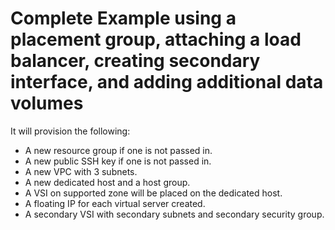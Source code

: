 # Complete Example using a placement group, attaching a load balancer, creating secondary interface, and adding additional data volumes

It will provision the following:

- A new resource group if one is not passed in.
- A new public SSH key if one is not passed in.
- A new VPC with 3 subnets.
- A new dedicated host and a host group.
- A VSI on supported zone will be placed on the dedicated host.
- A floating IP for each virtual server created.
- A secondary VSI with secondary subnets and secondary security group.

